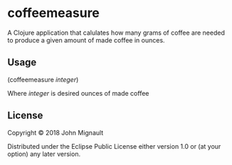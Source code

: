 # coffeemeasure

A Clojure application that calulates how many grams of coffee are needed to produce a given amount of made coffee in ounces.

## Usage

(coffeemeasure *integer*)

Where *integer* is desired ounces of made coffee

## License

Copyright © 2018 John Mignault

Distributed under the Eclipse Public License either version 1.0 or (at
your option) any later version.
